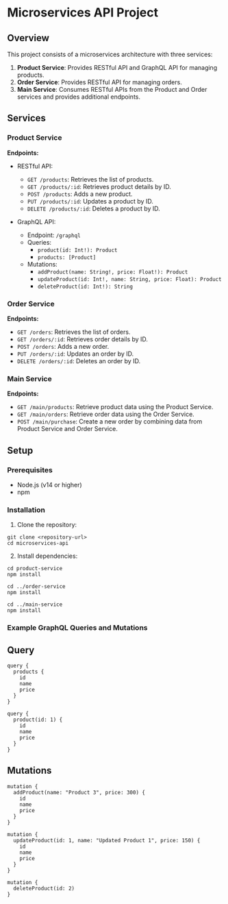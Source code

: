# Microservices API Project

## Overview

This project consists of a microservices architecture with three services:

1. **Product Service**: Provides RESTful API and GraphQL API for managing products.
2. **Order Service**: Provides RESTful API for managing orders.
3. **Main Service**: Consumes RESTful APIs from the Product and Order services and provides additional endpoints.

## Services

### Product Service

**Endpoints:**

- RESTful API:

  - `GET /products`: Retrieves the list of products.
  - `GET /products/:id`: Retrieves product details by ID.
  - `POST /products`: Adds a new product.
  - `PUT /products/:id`: Updates a product by ID.
  - `DELETE /products/:id`: Deletes a product by ID.

- GraphQL API:
  - Endpoint: `/graphql`
  - Queries:
    - `product(id: Int!): Product`
    - `products: [Product]`
  - Mutations:
    - `addProduct(name: String!, price: Float!): Product`
    - `updateProduct(id: Int!, name: String, price: Float): Product`
    - `deleteProduct(id: Int!): String`

### Order Service

**Endpoints:**

- `GET /orders`: Retrieves the list of orders.
- `GET /orders/:id`: Retrieves order details by ID.
- `POST /orders`: Adds a new order.
- `PUT /orders/:id`: Updates an order by ID.
- `DELETE /orders/:id`: Deletes an order by ID.

### Main Service

**Endpoints:**

- `GET /main/products`: Retrieve product data using the Product Service.
- `GET /main/orders`: Retrieve order data using the Order Service.
- `POST /main/purchase`: Create a new order by combining data from Product Service and Order Service.

## Setup

### Prerequisites

- Node.js (v14 or higher)
- npm

### Installation

1. Clone the repository:

```
git clone <repository-url>
cd microservices-api
```

2. Install dependencies:

```
cd product-service
npm install
```

```
cd ../order-service
npm install
```

```
cd ../main-service
npm install
```

### Example GraphQL Queries and Mutations

## Query

```
query {
  products {
    id
    name
    price
  }
}

query {
  product(id: 1) {
    id
    name
    price
  }
}

```

## Mutations

```
mutation {
  addProduct(name: "Product 3", price: 300) {
    id
    name
    price
  }
}

mutation {
  updateProduct(id: 1, name: "Updated Product 1", price: 150) {
    id
    name
    price
  }
}

mutation {
  deleteProduct(id: 2)
}

```
